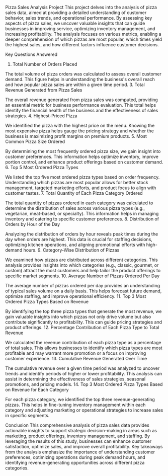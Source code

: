 Pizza Sales Analysis Project
This project delves into the analysis of pizza sales data, aimed at providing a detailed understanding of customer behavior, sales trends, and operational performance. By assessing key aspects of pizza sales, we uncover valuable insights that can guide businesses in improving service, optimizing inventory management, and increasing profitability. The analysis focuses on various metrics, enabling a deeper comprehension of which pizzas are most popular, which times yield the highest sales, and how different factors influence customer decisions.

Key Questions Answered

1.	Total Number of Orders Placed

The total volume of pizza orders was calculated to assess overall customer demand. This figure helps in understanding the business's overall reach and how popular pizza sales are within a given time period.
3.	Total Revenue Generated from Pizza Sales

The overall revenue generated from pizza sales was computed, providing an essential metric for business performance evaluation. This total helps identify the financial health of the business and the effectiveness of sales strategies.
4.	Highest-Priced Pizza

We identified the pizza with the highest price on the menu. Knowing the most expensive pizza helps gauge the pricing strategy and whether the business is maximizing profit margins on premium products.
5.	Most Common Pizza Size Ordered

By determining the most frequently ordered pizza size, we gain insight into customer preferences. This information helps optimize inventory, improve portion control, and enhance product offerings based on customer demand.
6.	Top 5 Most Ordered Pizza Types

We listed the top five most ordered pizza types based on order frequency. Understanding which pizzas are most popular allows for better stock management, targeted marketing efforts, and product focus to align with customer tastes.
7.	Total Quantity of Each Pizza Category Ordered

The total quantity of pizzas ordered in each category was calculated to determine the distribution of sales across various pizza types (e.g., vegetarian, meat-based, or specialty). This information helps in managing inventory and catering to specific customer preferences.
8.	Distribution of Orders by Hour of the Day

Analyzing the distribution of orders by hour reveals peak times during the day when orders are highest. This data is crucial for staffing decisions, optimizing kitchen operations, and aligning promotional efforts with high-demand hours.
9.	Category-Wise Distribution of Pizzas

We examined how pizzas are distributed across different categories. This analysis provides insights into which categories (e.g., classic, gourmet, or custom) attract the most customers and help tailor the product offerings to specific market segments.
10.	Average Number of Pizzas Ordered Per Day

The average number of pizzas ordered per day provides an understanding of typical sales volume on a daily basis. This helps forecast future demand, optimize staffing, and improve operational efficiency.
11.	Top 3 Most Ordered Pizza Types Based on Revenue

By identifying the top three pizza types that generate the most revenue, we gain valuable insights into which pizzas not only drive volume but also contribute significantly to profitability. This can guide pricing strategies and product offerings.
12.	Percentage Contribution of Each Pizza Type to Total Revenue

We calculated the revenue contribution of each pizza type as a percentage of total sales. This allows businesses to identify which pizza types are most profitable and may warrant more promotion or a focus on improving customer experience.
13.	Cumulative Revenue Generated Over Time

The cumulative revenue over a given time period was analyzed to uncover trends and identify periods of higher or lower profitability. This analysis can assist in determining the effectiveness of sales strategies, seasonal promotions, and pricing models.
14.	Top 3 Most Ordered Pizza Types Based on Revenue for Each Category

For each pizza category, we identified the top three revenue-generating pizzas. This helps in fine-tuning inventory management within each category and adjusting marketing or operational strategies to increase sales in specific segments.

Conclusion
This comprehensive analysis of pizza sales data provides actionable insights to support strategic decision-making in areas such as marketing, product offerings, inventory management, and staffing. By leveraging the results of this study, businesses can enhance customer satisfaction, optimize sales, and improve overall profitability. Key takeaways from the analysis emphasize the importance of understanding customer preferences, optimizing operations during peak demand hours, and identifying revenue-generating opportunities across different pizza categories.

